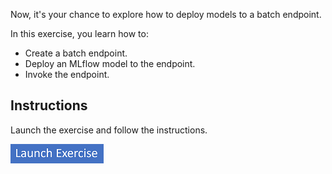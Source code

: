 Now, it's your chance to explore how to deploy models to a batch endpoint.

In this exercise, you learn how to:

- Create a batch endpoint.
- Deploy an MLflow model to the endpoint.
- Invoke the endpoint.

## Instructions

Launch the exercise and follow the instructions.

[![Button to launch exercise.](../media/launch-exercise.png)](https://microsoftlearning.github.io/mslearn-azure-ml/Instructions/11-Deploy-batch-endpoint.html?azure-portal=true)
